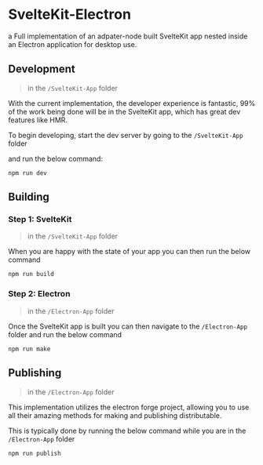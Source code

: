 # SvelteKit-Electron
a Full implementation of an adpater-node built SvelteKit app nested inside an Electron application for desktop use.

## Development
> in the `/SvelteKit-App` folder  

With the current implementation, the developer experience is fantastic, 99% of the work being done will be in the SvelteKit app, which has great dev features like HMR.

To begin developing, start the dev server by going to the `/SvelteKit-App` folder

and run the below command:
```
npm run dev
``` 


## Building

### Step 1: SvelteKit
> in the `/SvelteKit-App` folder  

When you are happy with the state of your app you can then run the below command 
```
npm run build
```


### Step 2: Electron
> in the `/Electron-App` folder

Once the SvelteKit app is built you can then navigate to the `/Electron-App` folder and run the below command 
```
npm run make
```


## Publishing
> in the `/Electron-App` folder

This implementation utilizes the electron forge project, allowing you to use all their amazing methods for making and publishing distributable.

This is typically done by running the below command while you are in the `/Electron-App` folder

```
npm run publish
```
